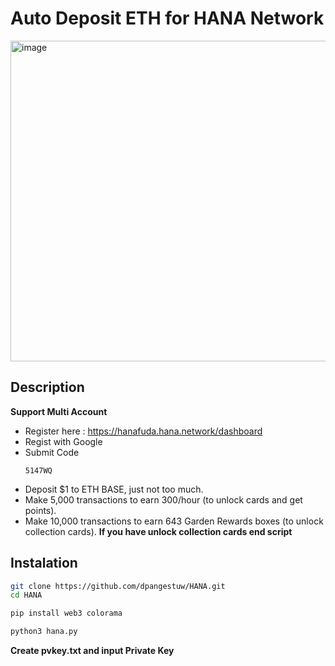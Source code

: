 # Auto Deposit ETH for HANA Network

<img width="513" alt="image" src="https://github.com/user-attachments/assets/6f263d6e-5449-4876-a2d4-b269f04611f6">

## Description 
**Support Multi Account**
- Register here : https://hanafuda.hana.network/dashboard
- Regist with Google
- Submit Code
  ```
  5147WQ
  ```
- Deposit $1 to ETH BASE, just not too much.
- Make 5,000 transactions to earn 300/hour (to unlock cards and get points).
- Make 10,000 transactions to earn 643 Garden Rewards boxes (to unlock collection cards).
**If you have unlock collection cards end script**

## Instalation
```bash
git clone https://github.com/dpangestuw/HANA.git
cd HANA
```
```bash
pip install web3 colorama
```
```bash
python3 hana.py
```
**Create pvkey.txt and input Private Key**
